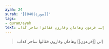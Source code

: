 ```yaml
---
ayah: 24
surah: '[[040|سورة]]'
tags:
- quran/ayah
text: إلى فرعون وهامان وقارون فقالوا ساحر كذاب
---
```

> إلى [[فرعون]] وهامان وقارون فقالوا ساحر كذاب
